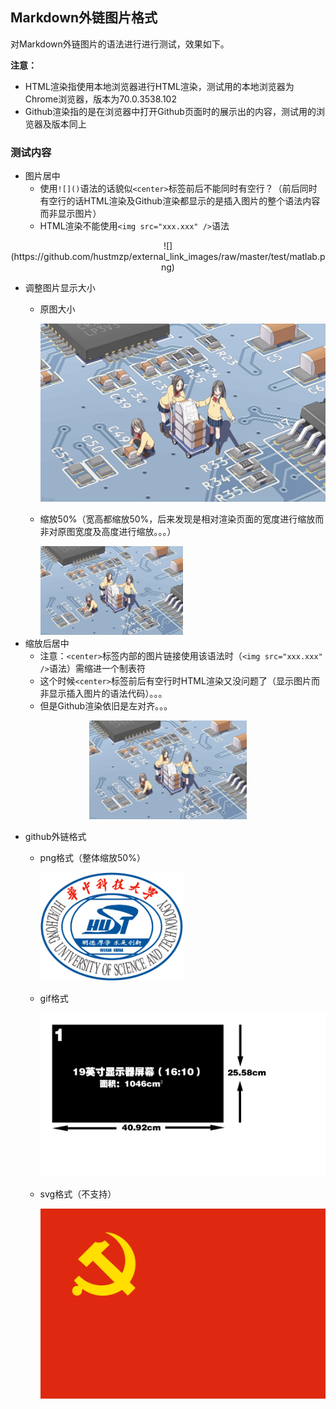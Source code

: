 ## Markdown外链图片格式
对Markdown外链图片的语法进行进行测试，效果如下。

**注意：**

- HTML渲染指使用本地浏览器进行HTML渲染，测试用的本地浏览器为Chrome浏览器，版本为70.0.3538.102
- Github渲染指的是在浏览器中打开Github页面时的展示出的内容，测试用的浏览器及版本同上

### 测试内容

- 图片居中
	- 使用`![]()`语法的话貌似`<center>`标签前后不能同时有空行？（前后同时有空行的话HTML渲染及Github渲染都显示的是插入图片的整个语法内容而非显示图片）
	- HTML渲染不能使用`<img src="xxx.xxx" />`语法
<center>
![](https://github.com/hustmzp/external_link_images/raw/master/test/matlab.png)
</center>

- 调整图片显示大小
	- 原图大小
	
		![](https://github.com/hustmzp/external_link_images/raw/master/test/27c54652d8426dc9.jpg)
	- 缩放50%（宽高都缩放50%，后来发现是相对渲染页面的宽度进行缩放而非对原图宽度及高度进行缩放。。。）
	
		<img src="https://github.com/hustmzp/external_link_images/raw/master/test/27c54652d8426dc9.jpg" width="50%" height="50%" />
- 缩放后居中
	- 注意：`<center>`标签内部的图片链接使用该语法时（`<img src="xxx.xxx" />`语法）需缩进一个制表符
	- 这个时候`<center>`标签前后有空行时HTML渲染又没问题了（显示图片而非显示插入图片的语法代码）。。。
	- 但是Github渲染依旧是左对齐。。。

<center>
	<img src="https://github.com/hustmzp/external_link_images/raw/master/test/27c54652d8426dc9.jpg" width="50%" height="50%" />
</center>

- github外链格式
	- png格式（整体缩放50%）

		<img src="https://github.com/hustmzp/external_link_images/raw/master/test/%E5%8D%8E%E4%B8%AD%E7%A7%91%E6%8A%80%E5%A4%A7%E5%AD%A6%E6%A0%A1%E5%BE%BD%E9%AB%98%E6%B8%85.png" width="50%" height="50%" />

	- gif格式

		![monitorsize](https://github.com/hustmzp/external_link_images/raw/master/test/monitorsize.gif)

	- svg格式（不支持）

		![CPCflag](https://github.com/hustmzp/external_link_images/raw/master/test/CPCflag.svg)

